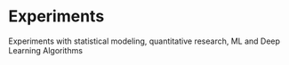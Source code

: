 # Experiments
Experiments with statistical modeling, quantitative research, ML and Deep Learning Algorithms
